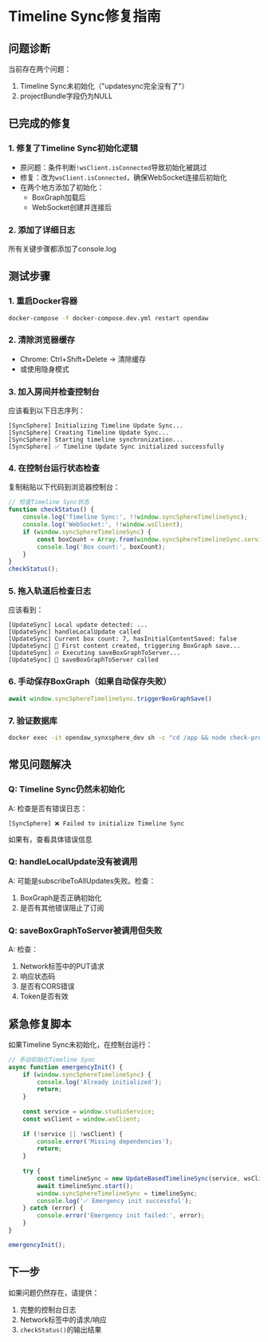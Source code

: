 # Timeline Sync修复指南

## 问题诊断

当前存在两个问题：
1. Timeline Sync未初始化（"updatesync完全没有了"）
2. projectBundle字段仍为NULL

## 已完成的修复

### 1. 修复了Timeline Sync初始化逻辑
- 原问题：条件判断`!wsClient.isConnected`导致初始化被跳过
- 修复：改为`wsClient.isConnected`，确保WebSocket连接后初始化
- 在两个地方添加了初始化：
  - BoxGraph加载后
  - WebSocket创建并连接后

### 2. 添加了详细日志
所有关键步骤都添加了console.log

## 测试步骤

### 1. 重启Docker容器
```bash
docker-compose -f docker-compose.dev.yml restart opendaw
```

### 2. 清除浏览器缓存
- Chrome: Ctrl+Shift+Delete → 清除缓存
- 或使用隐身模式

### 3. 加入房间并检查控制台
应该看到以下日志序列：
```
[SyncSphere] Initializing Timeline Update Sync...
[SyncSphere] Creating Timeline Update Sync...
[SyncSphere] Starting timeline synchronization...
[SyncSphere] ✅ Timeline Update Sync initialized successfully
```

### 4. 在控制台运行状态检查
复制粘贴以下代码到浏览器控制台：
```javascript
// 检查Timeline Sync状态
function checkStatus() {
    console.log('Timeline Sync:', !!window.syncSphereTimelineSync);
    console.log('WebSocket:', !!window.wsClient);
    if (window.syncSphereTimelineSync) {
        const boxCount = Array.from(window.syncSphereTimelineSync.service.project.boxGraph.boxes()).length;
        console.log('Box count:', boxCount);
    }
}
checkStatus();
```

### 5. 拖入轨道后检查日志
应该看到：
```
[UpdateSync] Local update detected: ...
[UpdateSync] handleLocalUpdate called
[UpdateSync] Current box count: 7, hasInitialContentSaved: false
[UpdateSync] 🎯 First content created, triggering BoxGraph save...
[UpdateSync] 🔥 Executing saveBoxGraphToServer...
[UpdateSync] 🚀 saveBoxGraphToServer called
```

### 6. 手动保存BoxGraph（如果自动保存失败）
```javascript
await window.syncSphereTimelineSync.triggerBoxGraphSave()
```

### 7. 验证数据库
```bash
docker exec -it opendaw_synxsphere_dev sh -c "cd /app && node check-project-bundle.js"
```

## 常见问题解决

### Q: Timeline Sync仍然未初始化
A: 检查是否有错误日志：
```
[SyncSphere] ❌ Failed to initialize Timeline Sync
```
如果有，查看具体错误信息

### Q: handleLocalUpdate没有被调用
A: 可能是subscribeToAllUpdates失败。检查：
1. BoxGraph是否正确初始化
2. 是否有其他错误阻止了订阅

### Q: saveBoxGraphToServer被调用但失败
A: 检查：
1. Network标签中的PUT请求
2. 响应状态码
3. 是否有CORS错误
4. Token是否有效

## 紧急修复脚本

如果Timeline Sync未初始化，在控制台运行：
```javascript
// 手动初始化Timeline Sync
async function emergencyInit() {
    if (window.syncSphereTimelineSync) {
        console.log('Already initialized');
        return;
    }
    
    const service = window.studioService;
    const wsClient = window.wsClient;
    
    if (!service || !wsClient) {
        console.error('Missing dependencies');
        return;
    }
    
    try {
        const timelineSync = new UpdateBasedTimelineSync(service, wsClient);
        await timelineSync.start();
        window.syncSphereTimelineSync = timelineSync;
        console.log('✅ Emergency init successful');
    } catch (error) {
        console.error('Emergency init failed:', error);
    }
}

emergencyInit();
```

## 下一步

如果问题仍然存在，请提供：
1. 完整的控制台日志
2. Network标签中的请求/响应
3. `checkStatus()`的输出结果 